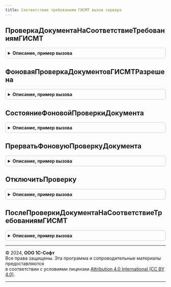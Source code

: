 ```yaml
---
title: Соответствие требованиям ГИСМТ вызов сервера
---
```



## ПроверкаДокументаНаСоответствиеТребованиямГИСМТ
<details style="margin: 1em 0; padding: 0.5em; border: 1px solid #ccc; border-radius: 6px;">

<summary style="font-weight: bold; cursor: pointer;">Описание, пример вызова</summary>

```bsl

Функция ПроверкаДокументаНаСоответствиеТребованиямГИСМТ(ПараметрыПроверки) Экспорт
```

Пример вызова
```bsl
Результат = СоответствиеТребованиямГИСМТВызовСервера.ПроверкаДокументаНаСоответствиеТребованиямГИСМТ(ПараметрыПроверки) 
```
</details>

## ФоноваяПроверкаДокументовГИСМТРазрешена
<details style="margin: 1em 0; padding: 0.5em; border: 1px solid #ccc; border-radius: 6px;">

<summary style="font-weight: bold; cursor: pointer;">Описание, пример вызова</summary>

```bsl

Функция ФоноваяПроверкаДокументовГИСМТРазрешена() Экспорт
```

Пример вызова
```bsl
Результат = СоответствиеТребованиямГИСМТВызовСервера.ФоноваяПроверкаДокументовГИСМТРазрешена() 
```
</details>

## СостояниеФоновойПроверкиДокумента
<details style="margin: 1em 0; padding: 0.5em; border: 1px solid #ccc; border-radius: 6px;">

<summary style="font-weight: bold; cursor: pointer;">Описание, пример вызова</summary>

```bsl

Функция СостояниеФоновойПроверкиДокумента(ИдентификаторЗадания, АдресРезультата) Экспорт
```

Пример вызова
```bsl
Результат = СоответствиеТребованиямГИСМТВызовСервера.СостояниеФоновойПроверкиДокумента(ИдентификаторЗадания, АдресРезультата) 
```
</details>

## ПрерватьФоновуюПроверкуДокумента
<details style="margin: 1em 0; padding: 0.5em; border: 1px solid #ccc; border-radius: 6px;">

<summary style="font-weight: bold; cursor: pointer;">Описание, пример вызова</summary>

```bsl

Процедура ПрерватьФоновуюПроверкуДокумента(ИдентификаторЗадания) Экспорт
```

Пример вызова
```bsl
СоответствиеТребованиямГИСМТВызовСервера.ПрерватьФоновуюПроверкуДокумента(ИдентификаторЗадания) 
```
</details>

## ОтключитьПроверку
<details style="margin: 1em 0; padding: 0.5em; border: 1px solid #ccc; border-radius: 6px;">

<summary style="font-weight: bold; cursor: pointer;">Описание, пример вызова</summary>

```bsl

Процедура ОтключитьПроверку(ДанныеДляИзменения) Экспорт
```

Пример вызова
```bsl
СоответствиеТребованиямГИСМТВызовСервера.ОтключитьПроверку(ДанныеДляИзменения) 
```
</details>

## ПослеПроверкиДокументаНаСоответствиеТребованиямГИСМТ
<details style="margin: 1em 0; padding: 0.5em; border: 1px solid #ccc; border-radius: 6px;">

<summary style="font-weight: bold; cursor: pointer;">Описание, пример вызова</summary>

```bsl

Процедура ПослеПроверкиДокументаНаСоответствиеТребованиямГИСМТ(РезультатФоновогоЗадания) Экспорт
```

Пример вызова
```bsl
СоответствиеТребованиямГИСМТВызовСервера.ПослеПроверкиДокументаНаСоответствиеТребованиямГИСМТ(РезультатФоновогоЗадания) 
```
</details>

---

© 2024, **ООО 1С-Софт**  
Все права защищены. Эта программа и сопроводительные материалы предоставляются  
в соответствии с условиями лицензии [Attribution 4.0 International (CC BY 4.0)](https://creativecommons.org/licenses/by/4.0/legalcode).

---
